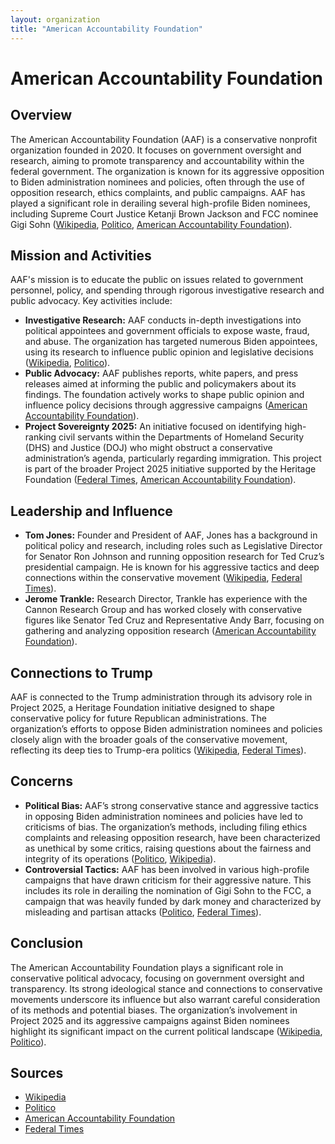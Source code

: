 ```yaml
---
layout: organization
title: "American Accountability Foundation"
---
```


# American Accountability Foundation

## Overview
The American Accountability Foundation (AAF) is a conservative nonprofit organization founded in 2020. It focuses on government oversight and research, aiming to promote transparency and accountability within the federal government. The organization is known for its aggressive opposition to Biden administration nominees and policies, often through the use of opposition research, ethics complaints, and public campaigns. AAF has played a significant role in derailing several high-profile Biden nominees, including Supreme Court Justice Ketanji Brown Jackson and FCC nominee Gigi Sohn ([Wikipedia](https://en.wikipedia.org/wiki/American_Accountability_Foundation), [Politico](https://www.politico.com), [American Accountability Foundation](https://www.americanaccountabilityfoundation.com)).

## Mission and Activities
AAF's mission is to educate the public on issues related to government personnel, policy, and spending through rigorous investigative research and public advocacy. Key activities include:
- **Investigative Research:** AAF conducts in-depth investigations into political appointees and government officials to expose waste, fraud, and abuse. The organization has targeted numerous Biden appointees, using its research to influence public opinion and legislative decisions ([Wikipedia](https://en.wikipedia.org/wiki/American_Accountability_Foundation), [Politico](https://www.politico.com)).
- **Public Advocacy:** AAF publishes reports, white papers, and press releases aimed at informing the public and policymakers about its findings. The foundation actively works to shape public opinion and influence policy decisions through aggressive campaigns ([American Accountability Foundation](https://www.americanaccountabilityfoundation.com)).
- **Project Sovereignty 2025:** An initiative focused on identifying high-ranking civil servants within the Departments of Homeland Security (DHS) and Justice (DOJ) who might obstruct a conservative administration’s agenda, particularly regarding immigration. This project is part of the broader Project 2025 initiative supported by the Heritage Foundation ([Federal Times](https://www.federaltimes.com), [American Accountability Foundation](https://www.americanaccountabilityfoundation.com)).

## Leadership and Influence
- **Tom Jones:** Founder and President of AAF, Jones has a background in political policy and research, including roles such as Legislative Director for Senator Ron Johnson and running opposition research for Ted Cruz’s presidential campaign. He is known for his aggressive tactics and deep connections within the conservative movement ([Wikipedia](https://en.wikipedia.org/wiki/American_Accountability_Foundation), [Federal Times](https://www.federaltimes.com)).
- **Jerome Trankle:** Research Director, Trankle has experience with the Cannon Research Group and has worked closely with conservative figures like Senator Ted Cruz and Representative Andy Barr, focusing on gathering and analyzing opposition research ([American Accountability Foundation](https://www.americanaccountabilityfoundation.com)).

## Connections to Trump
AAF is connected to the Trump administration through its advisory role in Project 2025, a Heritage Foundation initiative designed to shape conservative policy for future Republican administrations. The organization’s efforts to oppose Biden administration nominees and policies closely align with the broader goals of the conservative movement, reflecting its deep ties to Trump-era politics ([Wikipedia](https://en.wikipedia.org/wiki/American_Accountability_Foundation), [Federal Times](https://www.federaltimes.com)).

## Concerns
- **Political Bias:** AAF’s strong conservative stance and aggressive tactics in opposing Biden administration nominees and policies have led to criticisms of bias. The organization’s methods, including filing ethics complaints and releasing opposition research, have been characterized as unethical by some critics, raising questions about the fairness and integrity of its operations ([Politico](https://www.politico.com), [Wikipedia](https://en.wikipedia.org/wiki/American_Accountability_Foundation)).
- **Controversial Tactics:** AAF has been involved in various high-profile campaigns that have drawn criticism for their aggressive nature. This includes its role in derailing the nomination of Gigi Sohn to the FCC, a campaign that was heavily funded by dark money and characterized by misleading and partisan attacks ([Politico](https://www.politico.com), [Federal Times](https://www.federaltimes.com)).

## Conclusion
The American Accountability Foundation plays a significant role in conservative political advocacy, focusing on government oversight and transparency. Its strong ideological stance and connections to conservative movements underscore its influence but also warrant careful consideration of its methods and potential biases. The organization’s involvement in Project 2025 and its aggressive campaigns against Biden nominees highlight its significant impact on the current political landscape ([Wikipedia](https://en.wikipedia.org/wiki/American_Accountability_Foundation), [Politico](https://www.politico.com)).

## Sources
- [Wikipedia](https://en.wikipedia.org/wiki/American_Accountability_Foundation)
- [Politico](https://www.politico.com)
- [American Accountability Foundation](https://www.americanaccountabilityfoundation.com)
- [Federal Times](https://www.federaltimes.com)
